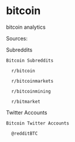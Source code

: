 # bitcoin
bitcoin analytics 

Sources:

  Subreddits
  
    Bitcoin Subreddits 
    
      r/bitcoin
      
      r/bitcoinmarkets
      
      r/bitcoinmining
      
      r/bitmarket

      
  Twitter Accounts
    
    Bitcoin Twitter Accounts
    
      @redditBTC

